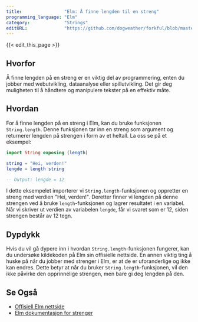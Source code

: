 ```yaml
---
title:                "Elm: Å finne lengden til en streng"
programming_language: "Elm"
category:             "Strings"
editURL:              "https://github.com/dogweather/forkful/blob/master/content/no/elm/finding-the-length-of-a-string.md"
---
```


{{< edit_this_page >}}

## Hvorfor

Å finne lengden på en streng er en viktig del av programmering, enten du jobber med webutvikling, dataanalyse eller spillutvikling. Det gir deg muligheten til å håndtere og manipulere tekster på en effektiv måte.

## Hvordan

For å finne lengden på en streng i Elm, kan du bruke funksjonen `String.length`. Denne funksjonen tar inn en streng som argument og returnerer lengden på strengen i form av et heltall. La oss se på et eksempel:

```Elm
import String exposing (length)

string = "Hei, verden!"
lengde = length string

-- Output: lengde = 12
```

I dette eksempelet importerer vi `String.length`-funksjonen og oppretter en streng med verdien "Hei, verden!". Deretter finner vi lengden på denne strengen ved å bruke `length`-funksjonen og lagrer resultatet i en variabel. Når vi skriver ut verdien av variabelen `lengde`, får vi svaret som er 12, siden strengen består av 12 tegn.

## Dypdykk

Hvis du vil gå dypere inn i hvordan `String.length`-funksjonen fungerer, kan du undersøke kildekoden på Elm sin offisielle nettside. En annen viktig ting å huske på når du jobber med strenger i Elm, er at de er uforanderlige og ikke kan endres. Dette betyr at når du bruker `String.length`-funksjonen, vil den ikke påvirke den opprinnelige strengen, men bare gi deg lengden på den.

## Se Også

- [Offisiell Elm nettside](https://elm-lang.org)
- [Elm dokumentasjon for strenger](https://package.elm-lang.org/packages/elm/core/latest/String)